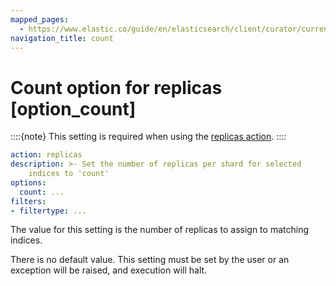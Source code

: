 ```yaml
---
mapped_pages:
  - https://www.elastic.co/guide/en/elasticsearch/client/curator/current/option_count.html
navigation_title: count
---
```


# Count option for replicas [option_count]

::::{note}
This setting is required when using the [replicas action](/reference/replicas.md).
::::


```yaml
action: replicas
description: >- Set the number of replicas per shard for selected
    indices to 'count'
options:
  count: ...
filters:
- filtertype: ...
```

The value for this setting is the number of replicas to assign to matching indices.

There is no default value. This setting must be set by the user or an exception will be raised, and execution will halt.


